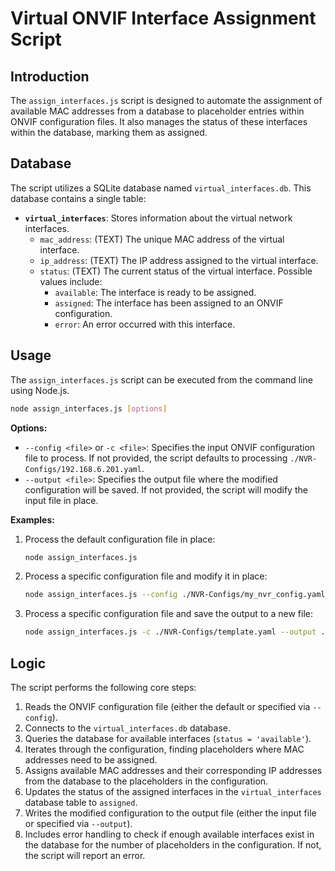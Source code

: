 # Virtual ONVIF Interface Assignment Script

## Introduction

The `assign_interfaces.js` script is designed to automate the assignment of available MAC addresses from a database to placeholder entries within ONVIF configuration files. It also manages the status of these interfaces within the database, marking them as assigned.

## Database

The script utilizes a SQLite database named `virtual_interfaces.db`. This database contains a single table:

*   **`virtual_interfaces`**: Stores information about the virtual network interfaces.
    *   `mac_address`: (TEXT) The unique MAC address of the virtual interface.
    *   `ip_address`: (TEXT) The IP address assigned to the virtual interface.
    *   `status`: (TEXT) The current status of the virtual interface. Possible values include:
        *   `available`: The interface is ready to be assigned.
        *   `assigned`: The interface has been assigned to an ONVIF configuration.
        *   `error`: An error occurred with this interface.

## Usage

The `assign_interfaces.js` script can be executed from the command line using Node.js.

```bash
node assign_interfaces.js [options]
```

**Options:**

*   `--config <file>` or `-c <file>`: Specifies the input ONVIF configuration file to process. If not provided, the script defaults to processing `./NVR-Configs/192.168.6.201.yaml`.
*   `--output <file>`: Specifies the output file where the modified configuration will be saved. If not provided, the script will modify the input file in place.

**Examples:**

1.  Process the default configuration file in place:
    ```bash
    node assign_interfaces.js
    ```
2.  Process a specific configuration file and modify it in place:
    ```bash
    node assign_interfaces.js --config ./NVR-Configs/my_nvr_config.yaml
    ```
3.  Process a specific configuration file and save the output to a new file:
    ```bash
    node assign_interfaces.js -c ./NVR-Configs/template.yaml --output ./NVR-Configs/assigned_config.yaml
    ```

## Logic

The script performs the following core steps:

1.  Reads the ONVIF configuration file (either the default or specified via `--config`).
2.  Connects to the `virtual_interfaces.db` database.
3.  Queries the database for available interfaces (`status = 'available'`).
4.  Iterates through the configuration, finding placeholders where MAC addresses need to be assigned.
5.  Assigns available MAC addresses and their corresponding IP addresses from the database to the placeholders in the configuration.
6.  Updates the status of the assigned interfaces in the `virtual_interfaces` database table to `assigned`.
7.  Writes the modified configuration to the output file (either the input file or specified via `--output`).
8.  Includes error handling to check if enough available interfaces exist in the database for the number of placeholders in the configuration. If not, the script will report an error.